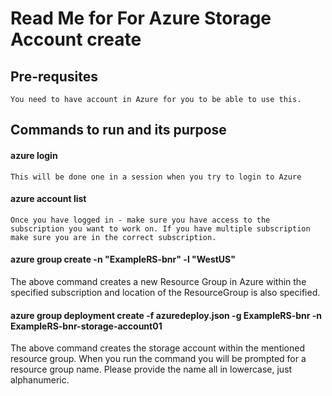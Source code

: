 # Read Me for For Azure Storage Account create
## Pre-requsites
    You need to have account in Azure for you to be able to use this.
## Commands to run and its purpose
#### azure login
    This will be done one in a session when you try to login to Azure
#### azure account list
    Once you have logged in - make sure you have access to the subscription you want to work on. If you have multiple subscription make sure you are in the correct subscription.     
#### azure group create -n "ExampleRS-bnr" -l "WestUS"
The above command creates a new Resource Group in Azure within the specified subscription and location of the ResourceGroup is also specified.
#### azure group deployment create -f azuredeploy.json -g ExampleRS-bnr -n ExampleRS-bnr-storage-account01
The above command creates the storage account within the mentioned resource group. When you run the command you will be prompted for a resource group name. Please provide the name all in lowercase, just alphanumeric.
  